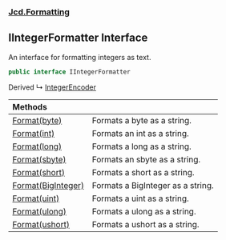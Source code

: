 ### [Jcd.Formatting](Jcd.Formatting.md 'Jcd.Formatting')

## IIntegerFormatter Interface

An interface for formatting integers as text.

```csharp
public interface IIntegerFormatter
```

Derived
&#8627; [IntegerEncoder](Jcd.Formatting.IntegerEncoder.md 'Jcd.Formatting.IntegerEncoder')

| Methods | |
| :--- | :--- |
| [Format(byte)](Jcd.Formatting.IIntegerFormatter.Format(byte).md 'Jcd.Formatting.IIntegerFormatter.Format(byte)') | Formats a byte as a string. |
| [Format(int)](Jcd.Formatting.IIntegerFormatter.Format(int).md 'Jcd.Formatting.IIntegerFormatter.Format(int)') | Formats an int as a string. |
| [Format(long)](Jcd.Formatting.IIntegerFormatter.Format(long).md 'Jcd.Formatting.IIntegerFormatter.Format(long)') | Formats a long as a string. |
| [Format(sbyte)](Jcd.Formatting.IIntegerFormatter.Format(sbyte).md 'Jcd.Formatting.IIntegerFormatter.Format(sbyte)') | Formats an sbyte as a string. |
| [Format(short)](Jcd.Formatting.IIntegerFormatter.Format(short).md 'Jcd.Formatting.IIntegerFormatter.Format(short)') | Formats a short as a string. |
| [Format(BigInteger)](Jcd.Formatting.IIntegerFormatter.Format(System.Numerics.BigInteger).md 'Jcd.Formatting.IIntegerFormatter.Format(System.Numerics.BigInteger)') | Formats a BigInteger as a string. |
| [Format(uint)](Jcd.Formatting.IIntegerFormatter.Format(uint).md 'Jcd.Formatting.IIntegerFormatter.Format(uint)') | Formats a uint as a string. |
| [Format(ulong)](Jcd.Formatting.IIntegerFormatter.Format(ulong).md 'Jcd.Formatting.IIntegerFormatter.Format(ulong)') | Formats a ulong as a string. |
| [Format(ushort)](Jcd.Formatting.IIntegerFormatter.Format(ushort).md 'Jcd.Formatting.IIntegerFormatter.Format(ushort)') | Formats a ushort as a string. |
